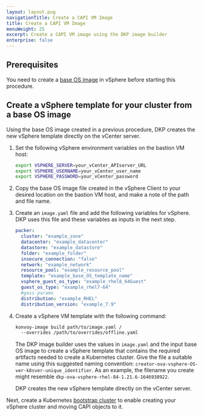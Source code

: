 ```yaml
---
layout: layout.pug
navigationTitle: Create a CAPI VM Image
title: Create a CAPI VM Image
menuWeight: 25
excerpt: Create a CAPI VM image using the DKP image builder
enterprise: false
---
```


## Prerequisites

You need to create a [base OS image][vsphere-base-os-image] in vSphere before starting this procedure.

## Create a vSphere template for your cluster from a base OS image

Using the base OS image created in a previous procedure, DKP creates the new vSphere template directly on the vCenter server.

1. Set the following vSphere environment variables on the bastion VM host:

   ```bash
   export VSPHERE_SERVER=your_vCenter_APIserver_URL
   export VSPHERE_USERNAME=your_vCenter_user_name
   export VSPHERE_PASSWORD=your_vCenter_password
   ```

1. Copy the base OS image file created in the vSphere Client to your desired location on the bastion VM host, and make a note of the path and file name.

1. Create an `image.yaml` file and add the following variables for vSphere. DKP uses this file and these variables as inputs in the next step.

   ```yaml
   packer:
     cluster: "example_zone"
     datacenter: "example_datacenter"
     datastore: "example_datastore"
     folder: "example_folder"
     insecure_connection: "false"
     network: "example_network"
     resource_pool: "example_resource_pool"
     template: "example_base_OS_template_name"
     vsphere_guest_os_type: "example_rhel8_64Guest"
     guest_os_type: "example_rhel7-64"
     #goss params
     distribution: "example_RHEL"
     distribution_version: "example_7.9"
   ```

1. Create a vSphere VM template with the following command:

   ```bash
   konvoy-image build path/to/image.yaml /
     --overrides /path/to/overrides/offline.yaml
   ```

    The DKP image builder uses the values in `image.yaml` and the input base OS image to create a vSphere template that contains the required artifacts needed to create a Kubernetes cluster. Give the file a suitable name using this suggested naming convention: `creator-ova-vsphere-OS-ver-k8sver-unique_identifier`. As an example, the filename you create might resemble `dkp-ova-vsphere-rhel-84-1.21.6-1646938922`.

    DKP creates the new vSphere template directly on the vCenter server.

Next, create a Kubernetes [bootstrap cluster][bootstrap] to enable creating your vSphere cluster and moving CAPI objects to it.

[vsphere-base-os-image]: ../create-base-os-image/
[bootstrap]: ../bootstrap
